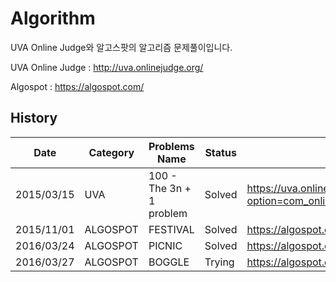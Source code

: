 # Algorithm

UVA Online Judge와 알고스팟의 알고리즘 문제풀이입니다.

UVA Online Judge : http://uva.onlinejudge.org/

Algospot         : https://algospot.com/

## History

|Date | Category | Problems Name | Status | Link   |
|-----|----------|---------------|--------|--------|
2015/03/15| UVA       | 100 - The 3n + 1 problem | Solved | https://uva.onlinejudge.org/index.php?option=com_onlinejudge&Itemid=8&category=3&page=show_problem&problem=36 |
2015/11/01| ALGOSPOT  |FESTIVAL | Solved | https://algospot.com/judge/problem/read/FESTIVAL |
2016/03/24| ALGOSPOT  |PICNIC   | Solved | https://algospot.com/judge/problem/read/PICNIC |
2016/03/27| ALGOSPOT  |BOGGLE   | Trying | https://algospot.com/judge/problem/read/BOGGLE |



